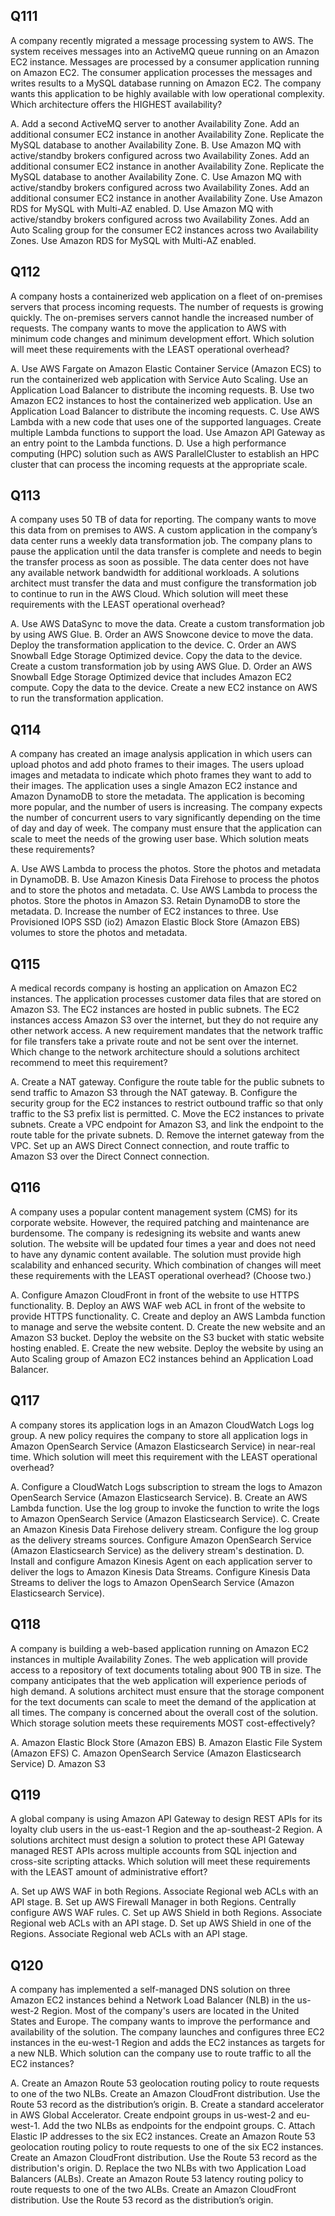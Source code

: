 ## Q111
A company recently migrated a message processing system to AWS. The system receives messages into an ActiveMQ queue running on an Amazon EC2 instance. Messages are processed by a consumer application running on Amazon EC2. The consumer application processes the messages and writes results to a MySQL database running on Amazon EC2. The company wants this application to be highly available with low operational complexity.
Which architecture offers the HIGHEST availability?

A. Add a second ActiveMQ server to another Availability Zone. Add an additional consumer EC2 instance in another Availability Zone. Replicate the MySQL database to another Availability Zone.
B. Use Amazon MQ with active/standby brokers configured across two Availability Zones. Add an additional consumer EC2 instance in another Availability Zone. Replicate the MySQL database to another Availability Zone.
C. Use Amazon MQ with active/standby brokers configured across two Availability Zones. Add an additional consumer EC2 instance in another Availability Zone. Use Amazon RDS for MySQL with Multi-AZ enabled.
D. Use Amazon MQ with active/standby brokers configured across two Availability Zones. Add an Auto Scaling group for the consumer EC2 instances across two Availability Zones. Use Amazon RDS for MySQL with Multi-AZ enabled.

## Q112
A company hosts a containerized web application on a fleet of on-premises servers that process incoming requests. The number of requests is growing quickly. The on-premises servers cannot handle the increased number of requests. The company wants to move the application to AWS with minimum code changes and minimum development effort.
Which solution will meet these requirements with the LEAST operational overhead?

A. Use AWS Fargate on Amazon Elastic Container Service (Amazon ECS) to run the containerized web application with Service Auto Scaling. Use an Application Load Balancer to distribute the incoming requests.
B. Use two Amazon EC2 instances to host the containerized web application. Use an Application Load Balancer to distribute the incoming requests.
C. Use AWS Lambda with a new code that uses one of the supported languages. Create multiple Lambda functions to support the load. Use Amazon API Gateway as an entry point to the Lambda functions.
D. Use a high performance computing (HPC) solution such as AWS ParallelCluster to establish an HPC cluster that can process the incoming requests at the appropriate scale.

## Q113
A company uses 50 TB of data for reporting. The company wants to move this data from on premises to AWS. A custom application in the company’s data center runs a weekly data transformation job. The company plans to pause the application until the data transfer is complete and needs to begin the transfer process as soon as possible.
The data center does not have any available network bandwidth for additional workloads. A solutions architect must transfer the data and must configure the transformation job to continue to run in the AWS Cloud.
Which solution will meet these requirements with the LEAST operational overhead?

A. Use AWS DataSync to move the data. Create a custom transformation job by using AWS Glue.
B. Order an AWS Snowcone device to move the data. Deploy the transformation application to the device.
C. Order an AWS Snowball Edge Storage Optimized device. Copy the data to the device. Create a custom transformation job by using AWS Glue.
D. Order an AWS Snowball Edge Storage Optimized device that includes Amazon EC2 compute. Copy the data to the device. Create a new EC2 instance on AWS to run the transformation application.

## Q114
A company has created an image analysis application in which users can upload photos and add photo frames to their images. The users upload images and metadata to indicate which photo frames they want to add to their images. The application uses a single Amazon EC2 instance and Amazon DynamoDB to store the metadata.
The application is becoming more popular, and the number of users is increasing. The company expects the number of concurrent users to vary significantly depending on the time of day and day of week. The company must ensure that the application can scale to meet the needs of the growing user base.
Which solution meats these requirements?

A. Use AWS Lambda to process the photos. Store the photos and metadata in DynamoDB.
B. Use Amazon Kinesis Data Firehose to process the photos and to store the photos and metadata.
C. Use AWS Lambda to process the photos. Store the photos in Amazon S3. Retain DynamoDB to store the metadata.
D. Increase the number of EC2 instances to three. Use Provisioned IOPS SSD (io2) Amazon Elastic Block Store (Amazon EBS) volumes to store the photos and metadata.

## Q115
A medical records company is hosting an application on Amazon EC2 instances. The application processes customer data files that are stored on Amazon S3. The EC2 instances are hosted in public subnets. The EC2 instances access Amazon S3 over the internet, but they do not require any other network access.
A new requirement mandates that the network traffic for file transfers take a private route and not be sent over the internet.
Which change to the network architecture should a solutions architect recommend to meet this requirement?

A. Create a NAT gateway. Configure the route table for the public subnets to send traffic to Amazon S3 through the NAT gateway.
B. Configure the security group for the EC2 instances to restrict outbound traffic so that only traffic to the S3 prefix list is permitted.
C. Move the EC2 instances to private subnets. Create a VPC endpoint for Amazon S3, and link the endpoint to the route table for the private subnets.
D. Remove the internet gateway from the VPC. Set up an AWS Direct Connect connection, and route traffic to Amazon S3 over the Direct Connect connection.

## Q116
A company uses a popular content management system (CMS) for its corporate website. However, the required patching and maintenance are burdensome. The company is redesigning its website and wants anew solution. The website will be updated four times a year and does not need to have any dynamic content available. The solution must provide high scalability and enhanced security.
Which combination of changes will meet these requirements with the LEAST operational overhead? (Choose two.)

A. Configure Amazon CloudFront in front of the website to use HTTPS functionality.
B. Deploy an AWS WAF web ACL in front of the website to provide HTTPS functionality.
C. Create and deploy an AWS Lambda function to manage and serve the website content.
D. Create the new website and an Amazon S3 bucket. Deploy the website on the S3 bucket with static website hosting enabled.
E. Create the new website. Deploy the website by using an Auto Scaling group of Amazon EC2 instances behind an Application Load Balancer.

## Q117
A company stores its application logs in an Amazon CloudWatch Logs log group. A new policy requires the company to store all application logs in Amazon OpenSearch Service (Amazon Elasticsearch Service) in near-real time.
Which solution will meet this requirement with the LEAST operational overhead?

A. Configure a CloudWatch Logs subscription to stream the logs to Amazon OpenSearch Service (Amazon Elasticsearch Service).
B. Create an AWS Lambda function. Use the log group to invoke the function to write the logs to Amazon OpenSearch Service (Amazon Elasticsearch Service).
C. Create an Amazon Kinesis Data Firehose delivery stream. Configure the log group as the delivery streams sources. Configure Amazon OpenSearch Service (Amazon Elasticsearch Service) as the delivery stream's destination.
D. Install and configure Amazon Kinesis Agent on each application server to deliver the logs to Amazon Kinesis Data Streams. Configure Kinesis Data Streams to deliver the logs to Amazon OpenSearch Service (Amazon Elasticsearch Service).

## Q118
A company is building a web-based application running on Amazon EC2 instances in multiple Availability Zones. The web application will provide access to a repository of text documents totaling about 900 TB in size. The company anticipates that the web application will experience periods of high demand. A solutions architect must ensure that the storage component for the text documents can scale to meet the demand of the application at all times. The company is concerned about the overall cost of the solution.
Which storage solution meets these requirements MOST cost-effectively?

A. Amazon Elastic Block Store (Amazon EBS)
B. Amazon Elastic File System (Amazon EFS)
C. Amazon OpenSearch Service (Amazon Elasticsearch Service)
D. Amazon S3

## Q119
A global company is using Amazon API Gateway to design REST APIs for its loyalty club users in the us-east-1 Region and the ap-southeast-2 Region. A solutions architect must design a solution to protect these API Gateway managed REST APIs across multiple accounts from SQL injection and cross-site scripting attacks.
Which solution will meet these requirements with the LEAST amount of administrative effort?

A. Set up AWS WAF in both Regions. Associate Regional web ACLs with an API stage.
B. Set up AWS Firewall Manager in both Regions. Centrally configure AWS WAF rules.
C. Set up AWS Shield in both Regions. Associate Regional web ACLs with an API stage.
D. Set up AWS Shield in one of the Regions. Associate Regional web ACLs with an API stage.

## Q120
A company has implemented a self-managed DNS solution on three Amazon EC2 instances behind a Network Load Balancer (NLB) in the us-west-2 Region. Most of the company's users are located in the United States and Europe. The company wants to improve the performance and availability of the solution. The company launches and configures three EC2 instances in the eu-west-1 Region and adds the EC2 instances as targets for a new NLB.
Which solution can the company use to route traffic to all the EC2 instances?

A. Create an Amazon Route 53 geolocation routing policy to route requests to one of the two NLBs. Create an Amazon CloudFront distribution. Use the Route 53 record as the distribution’s origin.
B. Create a standard accelerator in AWS Global Accelerator. Create endpoint groups in us-west-2 and eu-west-1. Add the two NLBs as endpoints for the endpoint groups.
C. Attach Elastic IP addresses to the six EC2 instances. Create an Amazon Route 53 geolocation routing policy to route requests to one of the six EC2 instances. Create an Amazon CloudFront distribution. Use the Route 53 record as the distribution's origin.
D. Replace the two NLBs with two Application Load Balancers (ALBs). Create an Amazon Route 53 latency routing policy to route requests to one of the two ALBs. Create an Amazon CloudFront distribution. Use the Route 53 record as the distribution’s origin.